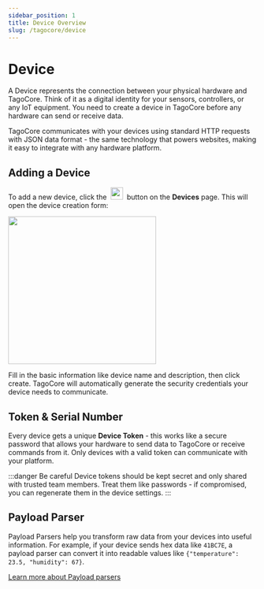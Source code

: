 ```yaml
---
sidebar_position: 1
title: Device Overview
slug: /tagocore/device
---
```


# Device

A Device represents the connection between your physical hardware and TagoCore. Think of it as a digital identity for your sensors, controllers, or any IoT equipment. You need to create a device in TagoCore before any hardware can send or receive data.

TagoCore communicates with your devices using standard HTTP requests with JSON data format - the same technology that powers websites, making it easy to integrate with any hardware platform.

## Adding a Device

To add a new device, click the&nbsp; <img className="inline-image" src="/docs_imagem/tagocore/device/add-device-button.png" height="25px" /> &nbsp;button on the **Devices** page. This will open the device creation form:

<img className="inline-image" src="/docs_imagem/tagocore/device/add-device-popup.png" height="300px" />

Fill in the basic information like device name and description, then click create. TagoCore will automatically generate the security credentials your device needs to communicate.

## Token & Serial Number

Every device gets a unique **Device Token** - this works like a secure password that allows your hardware to send data to TagoCore or receive commands from it. Only devices with a valid token can communicate with your platform.

:::danger Be careful
Device tokens should be kept secret and only shared with trusted team members. Treat them like passwords - if compromised, you can regenerate them in the device settings.
:::

## Payload Parser

Payload Parsers help you transform raw data from your devices into useful information. For example, if your device sends hex data like `41BC7E`, a payload parser can convert it into readable values like `{"temperature": 23.5, "humidity": 67}`.

[Learn more about Payload parsers](/docs/tagocore/resources/device/payload-parser.md)
